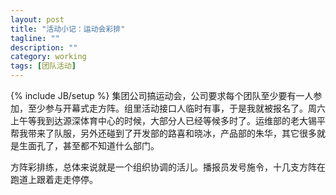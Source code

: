 ```yaml
---
layout: post
title: "活动小记：运动会彩排"
tagline: ""
description: ""
category: working
tags: [团队活动]
---
```

{% include JB/setup %}
集团公司搞运动会，公司要求每个团队至少要有一人参加，至少参与开幕式走方阵。组里活动接口人临时有事，于是我就被报名了。周六上午等我到达源深体育中心的时候，大部分人已经等候多时了。运维部的老大锡平帮我带来了队服，另外还碰到了开发部的路喜和晓冰，产品部的朱华，其它很多就是生面孔了，甚至都不知道什么部门。  

方阵彩排练，总体来说就是一个组织协调的活儿。播报员发号施令，十几支方阵在跑道上跟着走走停停。